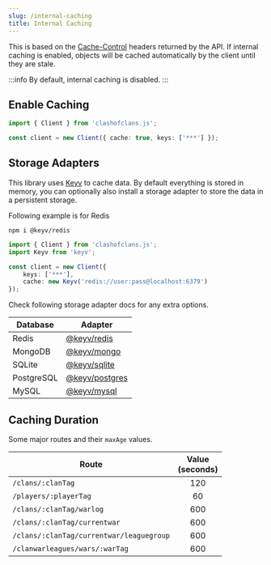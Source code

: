 ```yaml
---
slug: /internal-caching
title: Internal Caching
---
```


This is based on the [Cache-Control](https://developer.mozilla.org/en-US/docs/Web/HTTP/Headers/Cache-Control) headers returned by the API. If internal caching is enabled, objects will be cached automatically by the client until they are stale.

:::info
By default, internal caching is disabled.
:::

## Enable Caching

```ts
import { Client } from 'clashofclans.js';

const client = new Client({ cache: true, keys: ['***'] });
```

## Storage Adapters

This library uses [Keyv](https://www.npmjs.com/package/keyv) to cache data. By default everything is stored in memory, you can optionally also install a storage adapter to store the data in a persistent storage.

Following example is for Redis

```shell
npm i @keyv/redis
```

```ts
import { Client } from 'clashofclans.js';
import Keyv from 'keyv';

const client = new Client({
    keys: ['***'],
    cache: new Keyv('redis://user:pass@localhost:6379')
});
```

Check following storage adapter docs for any extra options.

| Database   | Adapter                                                       |
| ---------- | ------------------------------------------------------------- |
| Redis      | [@keyv/redis](https://github.com/lukechilds/keyv-redis)       |
| MongoDB    | [@keyv/mongo](https://github.com/lukechilds/keyv-mongo)       |
| SQLite     | [@keyv/sqlite](https://github.com/lukechilds/keyv-sqlite)     |
| PostgreSQL | [@keyv/postgres](https://github.com/lukechilds/keyv-postgres) |
| MySQL      | [@keyv/mysql](https://github.com/lukechilds/keyv-mysql)       |

## Caching Duration

Some major routes and their `maxAge` values.

| Route                                    | Value <br/>(seconds) |
| ---------------------------------------- | :------------------: |
| `/clans/:clanTag`                        |         120          |
| `/players/:playerTag`                    |          60          |
| `/clans/:clanTag/warlog`                 |         600          |
| `/clans/:clanTag/currentwar`             |         600          |
| `/clans/:clanTag/currentwar/leaguegroup` |         600          |
| `/clanwarleagues/wars/:warTag`           |         600          |
